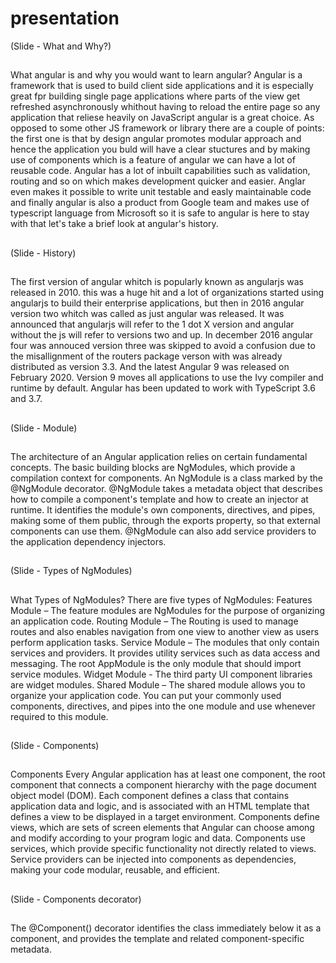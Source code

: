 # presentation

(Slide - What and Why?)
##
What angular is and why you would want to learn angular?
Angular is a framework that is used to build client side applications and it is especially great fpr building single page applications where parts of the view get refreshed asynchronously whithout having to reload the entire page so any application that reliese heavily on JavaScript angular is a great choice.
As opposed to some other JS framework or library there are a couple of points: the first one is that by design angular promotes modular approach and hence the application you buld will have a clear stuctures and by making use of components which is a feature of angular we can have a lot of reusable code. Angular has a lot of inbuilt capabilities such as validation, routing and so on which makes development quicker and easier. Anglar even makes it possible to write unit testable and easly maintainable code and finally angular is also a product from Google team and makes use of typescript language from Microsoft so it is safe to angular is here to stay with that let's take a brief look at angular's history.
##
(Slide - History)
##
The first version of angular whitch is popularly known as angularjs was released in 2010. this was a huge hit and a lot of organizations started using angularjs to build their enterprise applications, but then in 2016 angular version two whitch was called as just angular was released. It was announced that angularjs will refer to the 1 dot X version and angular without the js will refer to versions two and up. In december 2016 angular four was annouced version three was skipped to avoid a confusion due to the misallignment of the routers package verson with was already distributed as version 3.3.
And the latest Angular 9 was released on February 2020. Version 9 moves all applications to use the Ivy compiler and runtime by default. Angular has been updated to work with TypeScript 3.6 and 3.7.
##
(Slide - Module)
##
The architecture of an Angular application relies on certain fundamental concepts. The basic building blocks are NgModules, which provide a compilation context for components.
An NgModule is a class marked by the @NgModule decorator. @NgModule takes a metadata object that describes how to compile a component's template and how to create an injector at runtime. It identifies the module's own components, directives, and pipes, making some of them public, through the exports property, so that external components can use them. @NgModule can also add service providers to the application dependency injectors.
##
(Slide - Types of NgModules)
##
What Types of NgModules?
There are five types of NgModules:
Features Module – The feature modules are NgModules for the purpose of organizing an application code.
Routing Module – The Routing is used to manage routes and also enables navigation from one view to another view as users perform application tasks.
Service Module – The modules that only contain services and providers. It provides utility services such as data access and messaging. The root AppModule is the only module that should import service modules.
Widget Module - The third party UI component libraries are widget modules.
Shared Module – The shared module allows you to organize your application code. You can put your commonly used components, directives, and pipes into the one module and use whenever required to this module.
##
(Slide - Components)
##
Components
Every Angular application has at least one component, the root component that connects a component hierarchy with the page document object model (DOM). Each component defines a class that contains application data and logic, and is associated with an HTML template that defines a view to be displayed in a target environment.
Components define views, which are sets of screen elements that Angular can choose among and modify according to your program logic and data.
Components use services, which provide specific functionality not directly related to views. Service providers can be injected into components as dependencies, making your code modular, reusable, and efficient.
##
(Slide - Components decorator)
##
The @Component() decorator identifies the class immediately below it as a component, and provides the template and related component-specific metadata.
